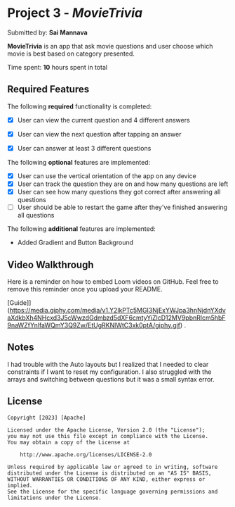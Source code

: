 # Project 3 - *MovieTrivia*

Submitted by: **Sai Mannava**

**MovieTrivia** is an app that ask movie questions and user choose which movie is best based on category presented.

Time spent: **10** hours spent in total

## Required Features

The following **required** functionality is completed:

- [X] User can view the current question and 4 different answers
- [X] User can view the next question after tapping an answer
- [X] User can answer at least 3 different questions


The following **optional** features are implemented:

- [X] User can use the vertical orientation of the app on any device
- [X] User can track the question they are on and how many questions are left
- [X] User can see how many questions they got correct after answering all questions
- [ ] User should be able to restart the game after they've finished answering all questions

The following **additional** features are implemented:

- Added Gradient and Button Background
## Video Walkthrough

Here is a reminder on how to embed Loom videos on GitHub. Feel free to remove this reminder once you upload your README. 

[Guide]](https://media.giphy.com/media/v1.Y2lkPTc5MGI3NjExYWJpa3hnNjdnYXdvaXdkbXh4NHcxd3J5cWwzdGdmbzd5dXF6cmtyYiZlcD12MV9pbnRlcm5hbF9naWZfYnlfaWQmY3Q9Zw/EtUgRKNlWtC3xk0ptA/giphy.gif) .

## Notes

I had trouble with the Auto layouts but I realized that I needed to clear constraints if I want to reset my configuration. I also struggled with the arrays and switching between questions but it was a small syntax error. 

## License

    Copyright [2023] [Apache]

    Licensed under the Apache License, Version 2.0 (the "License");
    you may not use this file except in compliance with the License.
    You may obtain a copy of the License at

        http://www.apache.org/licenses/LICENSE-2.0

    Unless required by applicable law or agreed to in writing, software
    distributed under the License is distributed on an "AS IS" BASIS,
    WITHOUT WARRANTIES OR CONDITIONS OF ANY KIND, either express or implied.
    See the License for the specific language governing permissions and
    limitations under the License.
